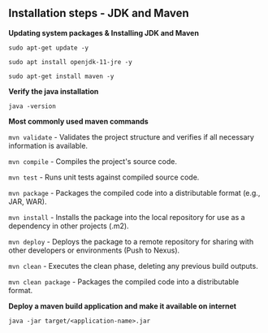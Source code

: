 ## Installation steps - JDK and Maven

**Updating system packages & Installing JDK and Maven**

```sudo apt-get update -y```

```sudo apt install openjdk-11-jre -y```

```sudo apt-get install maven -y```

**Verify the java installation**

```java -version```

**Most commonly used maven commands**

```mvn validate``` - Validates the project structure and verifies if all necessary information is available.

```mvn compile``` - Compiles the project's source code.

```mvn test``` - Runs unit tests against compiled source code.

```mvn package``` - Packages the compiled code into a distributable format (e.g., JAR, WAR).

```mvn install``` - Installs the package into the local repository for use as a dependency in other projects (.m2).

```mvn deploy``` - Deploys the package to a remote repository for sharing with other developers or environments (Push to Nexus).

```mvn clean``` - Executes the clean phase, deleting any previous build outputs.

```mvn clean package``` - Packages the compiled code into a distributable format.

**Deploy a maven build application and make it available on internet**

```java -jar target/<application-name>.jar```
